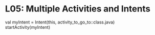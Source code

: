 


# L05: Multiple Activities and Intents

val myIntent = Intent(this, activity_to_go_to::class.java)
startActivity(myIntent)
